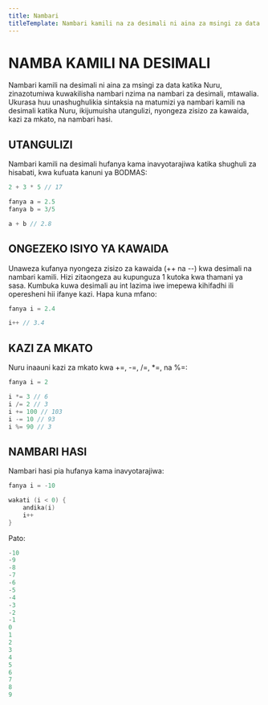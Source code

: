 ```yaml
---
title: Nambari
titleTemplate: Nambari kamili na za desimali ni aina za msingi za data katika Nuru.
---
```


# NAMBA KAMILI NA DESIMALI

Nambari kamili na desimali ni aina za msingi za data katika Nuru, zinazotumiwa kuwakilisha nambari nzima na nambari za desimali, mtawalia. Ukurasa huu unashughulikia sintaksia na matumizi ya nambari kamili na desimali katika Nuru, ikijumuisha utangulizi, nyongeza zisizo za kawaida, kazi za mkato, na nambari hasi.

## UTANGULIZI

Nambari kamili na desimali hufanya kama inavyotarajiwa katika shughuli za hisabati, kwa kufuata kanuni ya BODMAS:

```go
2 + 3 * 5 // 17

fanya a = 2.5
fanya b = 3/5

a + b // 2.8
```

## ONGEZEKO ISIYO YA KAWAIDA

Unaweza kufanya nyongeza zisizo za kawaida (++ na --) kwa desimali na nambari kamili. Hizi zitaongeza au kupunguza 1 kutoka kwa thamani ya sasa. Kumbuka kuwa desimali au int lazima iwe imepewa kihifadhi ili operesheni hii ifanye kazi. Hapa kuna mfano:

```go
fanya i = 2.4

i++ // 3.4
```

## KAZI ZA MKATO

Nuru inaauni kazi za mkato kwa +=, -=, /=, \*=, na %=:

```go
fanya i = 2

i *= 3 // 6
i /= 2 // 3
i += 100 // 103
i -= 10 // 93
i %= 90 // 3
```

## NAMBARI HASI

Nambari hasi pia hufanya kama inavyotarajiwa:

```go
fanya i = -10

wakati (i < 0) {
    andika(i)
    i++
}

```

Pato:

```go
-10
-9
-8
-7
-6
-5
-4
-3
-2
-1
0
1
2
3
4
5
6
7
8
9
```
